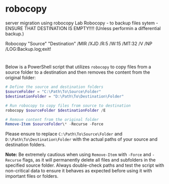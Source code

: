 # robocopy
server migration using robocopy Lab
Robocopy - to backup files sytem - ENSURE THAT DESTINATION IS EMPTY!!!! (Unless performin a differential backup.)

Robocopy "Source" "Destination" /MIR /XJD /R:5 /W:15 /MT:32 /V /NP /LOG:Backup.log;exit!

#
Below is a PowerShell script that utilizes `robocopy` to copy files from a source folder to a destination and then removes the content from the original folder:

```powershell
# Define the source and destination folders
$sourceFolder = "C:\Path\To\Source\Folder"
$destinationFolder = "D:\Path\To\Destination\Folder"

# Run robocopy to copy files from source to destination
robocopy $sourceFolder $destinationFolder /E

# Remove content from the original folder
Remove-Item $sourceFolder\* -Recurse -Force
```

Please ensure to replace `C:\Path\To\Source\Folder` and `D:\Path\To\Destination\Folder` with the actual paths of your source and destination folders.

**Note:** Be extremely cautious when using `Remove-Item` with `-Force` and `-Recurse` flags, as it will permanently delete all files and subfolders in the specified source folder. Always double-check paths and test the script with non-critical data to ensure it behaves as expected before using it with important files or folders.
